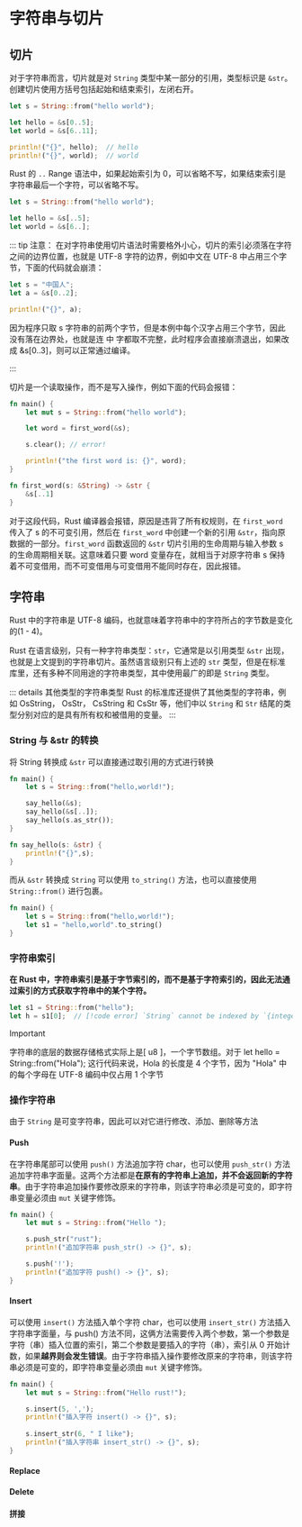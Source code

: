 # 字符串与切片

## 切片

对于字符串而言，切片就是对 `String` 类型中某一部分的引用，类型标识是 `&str`。创建切片使用方括号包括起始和结束索引，左闭右开。

```rust
let s = String::from("hello world");

let hello = &s[0..5];
let world = &s[6..11];

println!("{}", hello);  // hello
println!("{}", world);  // world
```

Rust 的 `..` Range 语法中，如果起始索引为 0，可以省略不写，如果结束索引是字符串最后一个字符，可以省略不写。

```rust
let s = String::from("hello world");

let hello = &s[..5];
let world = &s[6..];
```

::: tip 注意：
在对字符串使用切片语法时需要格外小心，切片的索引必须落在字符之间的边界位置，也就是 UTF-8 字符的边界，例如中文在 UTF-8 中占用三个字节，下面的代码就会崩溃：

```rust
let s = "中国人";
let a = &s[0..2];

println!("{}", a);
```
因为程序只取 s 字符串的前两个字节，但是本例中每个汉字占用三个字节，因此没有落在边界处，也就是连 中 字都取不完整，此时程序会直接崩溃退出，如果改成 &s[0..3]，则可以正常通过编译。

:::

切片是一个读取操作，而不是写入操作，例如下面的代码会报错：

```rust
fn main() {
    let mut s = String::from("hello world");

    let word = first_word(&s);

    s.clear(); // error!

    println!("the first word is: {}", word);
}

fn first_word(s: &String) -> &str {
    &s[..1]
}
```
对于这段代码，Rust 编译器会报错，原因是违背了所有权规则，在 `first_word` 传入了 s 的不可变引用，然后在 `first_word` 中创建一个新的引用 `&str`，指向原数据的一部分。`first_word` 函数返回的 `&str` 切片引用的生命周期与输入参数 s 的生命周期相关联。这意味着只要 word 变量存在，就相当于对原字符串 s 保持着不可变借用，而不可变借用与可变借用不能同时存在，因此报错。

## 字符串

Rust 中的字符串是 UTF-8 编码，也就意味着字符串中的字符所占的字节数是变化的(1 - 4)。

Rust 在语言级别，只有一种字符串类型：`str`，它通常是以引用类型 `&str` 出现，也就是上文提到的字符串切片。虽然语言级别只有上述的 `str` 类型，但是在标准库里，还有多种不同用途的字符串类型，其中使用最广的即是 `String` 类型。

::: details 其他类型的字符串类型
Rust 的标准库还提供了其他类型的字符串，例如 OsString， OsStr， CsString 和 CsStr 等，他们中以 `String` 和 `Str` 结尾的类型分别对应的是具有所有权和被借用的变量。
:::

### String 与 &str 的转换

将 String 转换成 `&str` 可以直接通过取引用的方式进行转换

```rust
fn main() {
    let s = String::from("hello,world!");

    say_hello(&s);
    say_hello(&s[..]);
    say_hello(s.as_str());
}

fn say_hello(s: &str) {
    println!("{}",s);
}
```

而从 `&str` 转换成 `String` 可以使用 `to_string()` 方法，也可以直接使用 `String::from()` 进行包裹。

```rust
fn main() {
    let s = String::from("hello,world!");
    let s1 = "hello,world".to_string()
}
```

### 字符串索引

**在 Rust 中，字符串索引是基于字节索引的，而不是基于字符索引的，因此无法通过索引的方式获取字符串中的某个字符。**

```rust
let s1 = String::from("hello");
let h = s1[0];  // [!code error] `String` cannot be indexed by `{integer}`
```

>[!IMPORTANT]
>字符串的底层的数据存储格式实际上是[ u8 ]，一个字节数组。对于 let hello = String::from("Hola"); 这行代码来说，Hola 的长度是 4 个字节，因为 "Hola" 中的每个字母在 UTF-8 编码中仅占用 1 个字节

### 操作字符串

由于 `String` 是可变字符串，因此可以对它进行修改、添加、删除等方法

#### Push

在字符串尾部可以使用 `push()` 方法追加字符 char，也可以使用 `push_str()` 方法追加字符串字面量。这两个方法都是**在原有的字符串上追加，并不会返回新的字符串**。由于字符串追加操作要修改原来的字符串，则该字符串必须是可变的，即字符串变量必须由 `mut` 关键字修饰。

```rust
fn main() {
    let mut s = String::from("Hello ");

    s.push_str("rust");
    println!("追加字符串 push_str() -> {}", s);

    s.push('!');
    println!("追加字符 push() -> {}", s);
}
```

#### Insert

可以使用 `insert()` 方法插入单个字符 char，也可以使用 `insert_str()` 方法插入字符串字面量，与 push() 方法不同，这俩方法需要传入两个参数，第一个参数是字符（串）插入位置的索引，第二个参数是要插入的字符（串），索引从 0 开始计数，如果**越界则会发生错误**。由于字符串插入操作要修改原来的字符串，则该字符串必须是可变的，即字符串变量必须由 `mut` 关键字修饰。

```rust
fn main() {
    let mut s = String::from("Hello rust!");

    s.insert(5, ',');
    println!("插入字符 insert() -> {}", s);
    
    s.insert_str(6, " I like");
    println!("插入字符串 insert_str() -> {}", s);
}
```

#### Replace

#### Delete

#### 拼接
